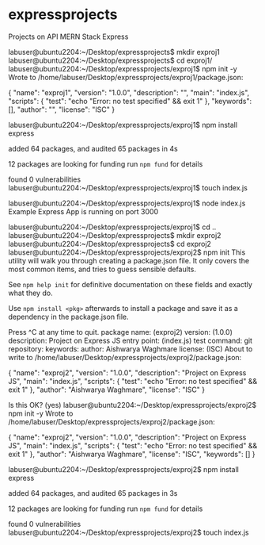 # expressprojects
Projects on API MERN Stack Express

labuser@ubuntu2204:~/Desktop/expressprojects$ mkdir exproj1
labuser@ubuntu2204:~/Desktop/expressprojects$ cd exproj1/
labuser@ubuntu2204:~/Desktop/expressprojects/exproj1$ npm init -y
Wrote to /home/labuser/Desktop/expressprojects/exproj1/package.json:

{
  "name": "exproj1",
  "version": "1.0.0",
  "description": "",
  "main": "index.js",
  "scripts": {
    "test": "echo \"Error: no test specified\" && exit 1"
  },
  "keywords": [],
  "author": "",
  "license": "ISC"
}


labuser@ubuntu2204:~/Desktop/expressprojects/exproj1$ npm install express

added 64 packages, and audited 65 packages in 4s

12 packages are looking for funding
  run `npm fund` for details

found 0 vulnerabilities
labuser@ubuntu2204:~/Desktop/expressprojects/exproj1$ touch index.js

labuser@ubuntu2204:~/Desktop/expressprojects/exproj1$ node index.js 
Example Express App is running on port 3000

labuser@ubuntu2204:~/Desktop/expressprojects/exproj1$ cd ..
labuser@ubuntu2204:~/Desktop/expressprojects$ mkdir exproj2
labuser@ubuntu2204:~/Desktop/expressprojects$ cd exproj2
labuser@ubuntu2204:~/Desktop/expressprojects/exproj2$ npm init
This utility will walk you through creating a package.json file.
It only covers the most common items, and tries to guess sensible defaults.

See `npm help init` for definitive documentation on these fields
and exactly what they do.

Use `npm install <pkg>` afterwards to install a package and
save it as a dependency in the package.json file.

Press ^C at any time to quit.
package name: (exproj2) 
version: (1.0.0) 
description: Project on Express JS
entry point: (index.js) 
test command: 
git repository: 
keywords: 
author: Aishwarya Waghmare
license: (ISC) 
About to write to /home/labuser/Desktop/expressprojects/exproj2/package.json:

{
  "name": "exproj2",
  "version": "1.0.0",
  "description": "Project on Express JS",
  "main": "index.js",
  "scripts": {
    "test": "echo \"Error: no test specified\" && exit 1"
  },
  "author": "Aishwarya Waghmare",
  "license": "ISC"
}


Is this OK? (yes) 
labuser@ubuntu2204:~/Desktop/expressprojects/exproj2$ npm init -y
Wrote to /home/labuser/Desktop/expressprojects/exproj2/package.json:

{
  "name": "exproj2",
  "version": "1.0.0",
  "description": "Project on Express JS",
  "main": "index.js",
  "scripts": {
    "test": "echo \"Error: no test specified\" && exit 1"
  },
  "author": "Aishwarya Waghmare",
  "license": "ISC",
  "keywords": []
}


labuser@ubuntu2204:~/Desktop/expressprojects/exproj2$ npm install express

added 64 packages, and audited 65 packages in 3s

12 packages are looking for funding
  run `npm fund` for details

found 0 vulnerabilities
labuser@ubuntu2204:~/Desktop/expressprojects/exproj2$ touch index.js